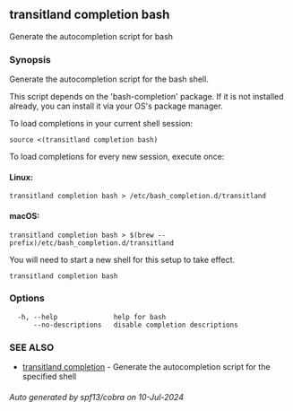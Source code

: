 ## transitland completion bash

Generate the autocompletion script for bash

### Synopsis

Generate the autocompletion script for the bash shell.

This script depends on the 'bash-completion' package.
If it is not installed already, you can install it via your OS's package manager.

To load completions in your current shell session:

	source <(transitland completion bash)

To load completions for every new session, execute once:

#### Linux:

	transitland completion bash > /etc/bash_completion.d/transitland

#### macOS:

	transitland completion bash > $(brew --prefix)/etc/bash_completion.d/transitland

You will need to start a new shell for this setup to take effect.


```
transitland completion bash
```

### Options

```
  -h, --help              help for bash
      --no-descriptions   disable completion descriptions
```

### SEE ALSO

* [transitland completion](transitland_completion.md)	 - Generate the autocompletion script for the specified shell

###### Auto generated by spf13/cobra on 10-Jul-2024
